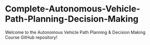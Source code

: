 # Complete-Autonomous-Vehicle-Path-Planning-Decision-Making
Welcome to the Autonomous Vehicle Path Planning &amp; Decision Making Course GitHub repository!
